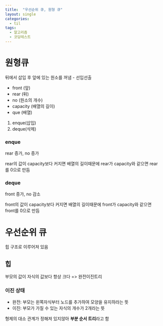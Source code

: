 ```yaml
---
title:  "우선순위 큐, 원형 큐"
layout: single
categories:
  - til
tags:
  - 알고리즘
  - 코딩테스트
---
```


# 원형큐
뒤에서 삽입 후 앞에 있는 원소를 꺼냄 - 선입선출

- front (앞)
- rear (뒤)
- no (원소의 개수)
- capacity (배열의 길이)
- que (배열)

1. enque(삽입)
2. deque(삭제)

### enque
rear 증가, no 증가

rear의 값이 capacity보다 커지면 배열의 길이때문에 rear가 capacity와 같으면 rear를 0으로 만듬

### deque
front 증가, no 감소

front의 값이 capacity보다 커지면 배열의 길이때문에 front가 capacity와 같으면 front를 0으로 만듬

# 우선순위 큐
힙 구조로 이루어져 있음

## 힙
부모의 값이 자식의 값보다 항상 크다 => 완전이진트리

### 이진 상태
- 완전: 부모는 왼쪽자식부터 노드를 추가하여 모양을 유지하라는 뜻
- 이진: 부모가 가질 수 있는 자식의 개수가 2개라는 뜻

형제의 대소 관계가 정해져 있지않아 **부분 순서 트리**라고 함


